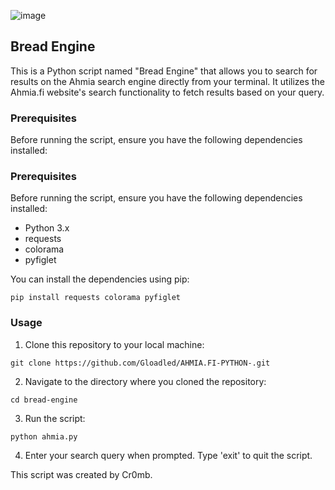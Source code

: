 ![image](https://github.com/Cr0mb/Bread-Engine/assets/137664526/fd3e890f-80aa-4ec7-b902-b69ab702483d)


## Bread Engine
This is a Python script named "Bread Engine" that allows you to search for results on the Ahmia search engine directly from your terminal. 
It utilizes the Ahmia.fi website's search functionality to fetch results based on your query.

### Prerequisites
Before running the script, ensure you have the following dependencies installed:

### Prerequisites
Before running the script, ensure you have the following dependencies installed:

- Python 3.x
- requests
- colorama
- pyfiglet

You can install the dependencies using pip:
```
pip install requests colorama pyfiglet
```
### Usage
1. Clone this repository to your local machine:
```
git clone https://github.com/Gloadled/AHMIA.FI-PYTHON-.git
```
2. Navigate to the directory where you cloned the repository:
```
cd bread-engine
```
3. Run the script:
```
python ahmia.py
```
4. Enter your search query when prompted. Type 'exit' to quit the script.


This script was created by Cr0mb.


